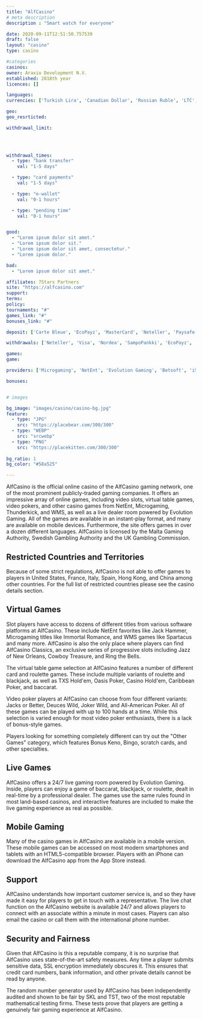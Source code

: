 ```yaml
---
title: "AlfCasino"
# meta description
description : "Smart watch for everyone"

date: 2020-09-11T12:51:50.757539
draft: false
layout: "casino" 
type: casino

#categories
casinos: 
owner: Araxio Development N.V.
established: 2018th year
licences: []

languages: 
currencies: ['Turkish Lira', 'Canadian Dollar', 'Russian Ruble', 'LTC', 'BTC', 'ETH', 'Norwegian Krone', 'Euro', 'Yuan Renminbi', 'Yen', 'Forint']

geo: 
geo_resrticted: 

withdrawal_limit:

  
  

withdrawal_times:
  - type: "bank transfer"
    val: "1-5 days"

  - type: "card payments"
    val: "1-5 days"

  - type: "e-wallet"
    val: "0-1 hours"

  - type: "pending time"
    val: "0-1 hours"


good:
  - "Lorem ipsum dolor sit amet."
  - "Lorem ipsum dolor sit."
  - "Lorem ipsum dolor sit amet, consectetur."
  - "Lorem ipsum dolor."

bad:
  - "Lorem ipsum dolor sit amet."

affiliates: 7Stars Partners
site: "https://alfcasino.com"
support: 
terms:
policy:
tournaments: "#"
games_link: "#"
bonuses_link: "#"

deposit: ['Carte Bleue', 'EcoPayz', 'MasterCard', 'Neteller', 'Paysafe Card', 'Visa', 'Entropay', 'Nordea', 'GiroPay', 'EPS', 'Dankort', 'Boleto', 'SampoPankki', 'CartaSi', 'Euteller', 'Neosurf', 'Bancontact/Mister Cash', 'Multibanco', 'QIWI', 'Trustly', 'Skrill', 'Siru Mobile', 'WebMoney', 'Yandex Money', 'EnterCash', 'Suomen Verkkomaksut', 'Danske Bank', 'OP-Pohjola Group', 'Payeer', 'Alfa Bank', 'Megafone', 'moneta.ru', 'MTC', 'Sepa', 'Zimpler', 'PaySec', 'Rapid Transfer', 'Klarna', 'Beeline', 'Carte Bancaire', 'Payshop', 'Sparbanken']

withdrawals: ['Neteller', 'Visa', 'Nordea', 'SampoPankki', 'EcoPayz', 'Swedbank', 'SEB Pank', 'Euteller', 'QIWI', 'Instant Bank', 'Skrill', 'WebMoney', 'Yandex Money', 'OP-Pohjola Group', 'Payeer', 'Entercash', 'PaySec', 'Sparbanken', 'Suomen Verkkomaksut']

games: 
game:

providers: ['Microgaming', 'NetEnt', 'Evolution Gaming', 'Betsoft', 'iSoftBet', 'PariPlay', 'Quickspin', 'Yggdrasil Gaming', 'Igrosoft', 'Ezugi', 'Amatic Industries', 'EGT Interactive', 'Elk Studios', 'Endorphina', 'GameArt', 'Push Gaming', 'Habanero', 'Pragmatic Play', 'Nolimit City', 'Red Tiger Gaming', 'Red Rake Gaming', 'BGAMING', 'Booongo Gaming', 'Casino Technology', 'Pocket Games Soft', 'SA Gaming', "Play'n GO", 'Relax Gaming', 'Spinomenal', 'Tom Horn Gaming', 'Wazdan']

bonuses:


# images

bg_image: "images/casino/casino-bg.jpg"  
feature:
  - type: "JPG" 
    src: "https://placebear.com/300/300"
  - type: "WEBP"
    src: "srcwebp"
  - type: "PNG"
    src: "https://placekitten.com/300/300"  
 
bg_ratio: 1 
bg_color: "#58a525"  

---
```


AlfCasino is the official online casino of the AlfCasino gaming network, one of the most prominent publicly-traded gaming companies. It offers an impressive array of online games, including video slots, virtual table games, video pokers, and other casino games from NetEnt, Microgaming, Thunderkick, and WMS, as well as a live dealer room powered by Evolution Gaming. All of the games are available in an instant-play format, and many are available on mobile devices. Furthermore, the site offers games in over a dozen different languages. AlfCasino is licensed by the Malta Gaming Authority, Swedish Gambling Authority and the UK Gambling Commission.

## Restricted Countries and Territories
Because of some strict regulations, AlfCasino is not able to offer games to players in United States, France, Italy, Spain, Hong Kong, and China among other countries. For the full list of restricted countries please see the casino details section.

## Virtual Games
Slot players have access to dozens of different titles from various software platforms at AlfCasino. These include NetEnt favorites like Jack Hammer, Microgaming titles like Immortal Romance, and WMS games like Spartacus and many more. AlfCasino is also the only place where players can find AlfCasino Classics, an exclusive series of progressive slots including Jazz of New Orleans, Cowboy Treasure, and Ring the Bells.

The virtual table game selection at AlfCasino features a number of different card and roulette games. These include multiple variants of roulette and blackjack, as well as TXS Hold'em, Oasis Poker, Casino Hold'em, Caribbean Poker, and baccarat.

Video poker players at AlfCasino can choose from four different variants: Jacks or Better, Deuces Wild, Joker Wild, and All-American Poker. All of these games can be played with up to 100 hands at a time. While this selection is varied enough for most video poker enthusiasts, there is a lack of bonus-style games.

Players looking for something completely different can try out the "Other Games" category, which features Bonus Keno, Bingo, scratch cards, and other specialties.

## Live Games
AlfCasino offers a 24/7 live gaming room powered by Evolution Gaming. Inside, players can enjoy a game of baccarat, blackjack, or roulette, dealt in real-time by a professional dealer. The games use the same rules found in most land-based casinos, and interactive features are included to make the live gaming experience as real as possible.

## Mobile Gaming
Many of the casino games in AlfCasino are available in a mobile version. These mobile games can be accessed on most modern smartphones and tablets with an HTML5-compatible browser. Players with an iPhone can download the AlfCasino app from the App Store instead.

## Support
AlfCasino understands how important customer service is, and so they have made it easy for players to get in touch with a representative. The live chat function on the AlfCasino website is available 24/7 and allows players to connect with an associate within a minute in most cases. Players can also email the casino or call them with the international phone number.

## Security and Fairness
Given that AlfCasino is this a reputable company, it is no surprise that AlfCasino uses state-of-the-art safety measures. Any time a player submits sensitive data, SSL encryption immediately obscures it. This ensures that credit card numbers, bank information, and other private details cannot be read by anyone.

The random number generator used by AlfCasino has been independently audited and shown to be fair by SKL and TST, two of the most reputable mathematical testing firms. These tests prove that players are getting a genuinely fair gaming experience at AlfCasino.